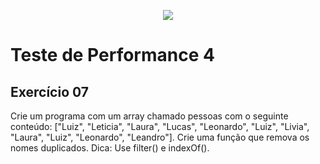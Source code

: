 <p align="center">
	<img src="https://www.infnet.edu.br/infnet/wp-content/themes/infnet.homepage//assets/img/LogoInfnetRodape.png"/>
</p>

# Teste de Performance 4

## Exercício 07

Crie um programa com um array chamado pessoas com o seguinte conteúdo:
["Luiz", "Leticia", "Laura", "Lucas", "Leonardo", "Luiz", "Livia", "Laura", "Luiz", "Leonardo", "Leandro"]. 
Crie uma função que remova os nomes duplicados. Dica: Use filter() e indexOf().
